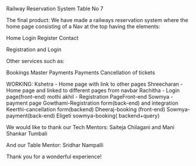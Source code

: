 Railway Reservation System Table No 7

The final product:
We have made a railways reservation system where the home page consisting of a 
Nav at the top having the elements:

Home
Login
Register
Contact

Registration and Login 

Other services such as:

Bookings
Master Payments
Payments
Cancellation of tickets


WORKING:
Kshetra - Home page with link to other pages
Shreecharan - Home page and linked to different pages from navbar
Rachitha - Login page(front-end)
mothi akhil - Registration PageFront-end
Sowmya - payment page
Gowthami-Registration form(back-end) and integration
Keerthi-cancellation form(backend) 
Dheeraj-booking (front-end)
Sowmya-payment(back-end)
Eligeti sowmya-​booking( ​backend+query)

We would like to thank our Tech Mentors:
Saiteja Chilagani and Mani Shankar Tumbali

And our Table Mentor: Sridhar Nampalli

Thank you for a wonderful experience!


